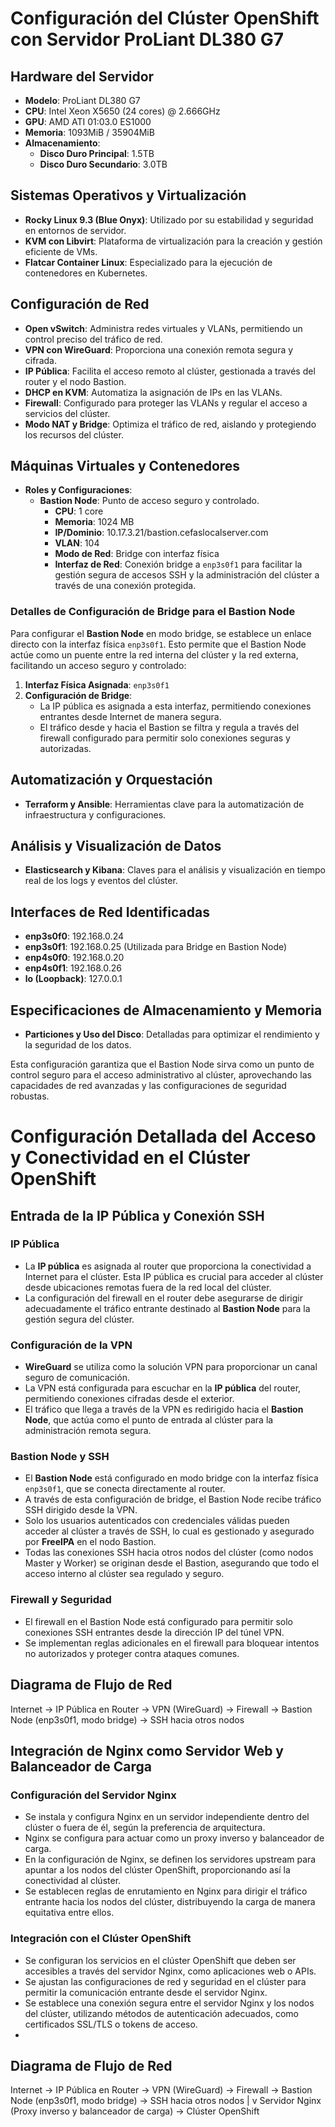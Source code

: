 # Configuración del Clúster OpenShift con Servidor ProLiant DL380 G7

## Hardware del Servidor
- **Modelo**: ProLiant DL380 G7
- **CPU**: Intel Xeon X5650 (24 cores) @ 2.666GHz
- **GPU**: AMD ATI 01:03.0 ES1000
- **Memoria**: 1093MiB / 35904MiB
- **Almacenamiento**:
  - **Disco Duro Principal**: 1.5TB
  - **Disco Duro Secundario**: 3.0TB

## Sistemas Operativos y Virtualización
- **Rocky Linux 9.3 (Blue Onyx)**: Utilizado por su estabilidad y seguridad en entornos de servidor.
- **KVM con Libvirt**: Plataforma de virtualización para la creación y gestión eficiente de VMs.
- **Flatcar Container Linux**: Especializado para la ejecución de contenedores en Kubernetes.

## Configuración de Red
- **Open vSwitch**: Administra redes virtuales y VLANs, permitiendo un control preciso del tráfico de red.
- **VPN con WireGuard**: Proporciona una conexión remota segura y cifrada.
- **IP Pública**: Facilita el acceso remoto al clúster, gestionada a través del router y el nodo Bastion.
- **DHCP en KVM**: Automatiza la asignación de IPs en las VLANs.
- **Firewall**: Configurado para proteger las VLANs y regular el acceso a servicios del clúster.
- **Modo NAT y Bridge**: Optimiza el tráfico de red, aislando y protegiendo los recursos del clúster.

## Máquinas Virtuales y Contenedores
- **Roles y Configuraciones**:
  - **Bastion Node**: Punto de acceso seguro y controlado.
    - **CPU**: 1 core
    - **Memoria**: 1024 MB
    - **IP/Dominio**: 10.17.3.21/bastion.cefaslocalserver.com
    - **VLAN**: 104
    - **Modo de Red**: Bridge con interfaz física
    - **Interfaz de Red**: Conexión bridge a `enp3s0f1` para facilitar la gestión segura de accesos SSH y la administración del clúster a través de una conexión protegida.

### Detalles de Configuración de Bridge para el Bastion Node
Para configurar el **Bastion Node** en modo bridge, se establece un enlace directo con la interfaz física `enp3s0f1`. Esto permite que el Bastion Node actúe como un puente entre la red interna del clúster y la red externa, facilitando un acceso seguro y controlado:

1. **Interfaz Física Asignada**: `enp3s0f1`
2. **Configuración de Bridge**:
   - La IP pública es asignada a esta interfaz, permitiendo conexiones entrantes desde Internet de manera segura.
   - El tráfico desde y hacia el Bastion se filtra y regula a través del firewall configurado para permitir solo conexiones seguras y autorizadas.

## Automatización y Orquestación
- **Terraform y Ansible**: Herramientas clave para la automatización de infraestructura y configuraciones.

## Análisis y Visualización de Datos
- **Elasticsearch y Kibana**: Claves para el análisis y visualización en tiempo real de los logs y eventos del clúster.

## Interfaces de Red Identificadas
- **enp3s0f0**: 192.168.0.24
- **enp3s0f1**: 192.168.0.25 (Utilizada para Bridge en Bastion Node)
- **enp4s0f0**: 192.168.0.20
- **enp4s0f1**: 192.168.0.26
- **lo (Loopback)**: 127.0.0.1

## Especificaciones de Almacenamiento y Memoria
- **Particiones y Uso del Disco**: Detalladas para optimizar el rendimiento y la seguridad de los datos.

Esta configuración garantiza que el Bastion Node sirva como un punto de control seguro para el acceso administrativo al clúster, aprovechando las capacidades de red avanzadas y las configuraciones de seguridad robustas.

# Configuración Detallada del Acceso y Conectividad en el Clúster OpenShift

## Entrada de la IP Pública y Conexión SSH

### IP Pública
- La **IP pública** es asignada al router que proporciona la conectividad a Internet para el clúster. Esta IP pública es crucial para acceder al clúster desde ubicaciones remotas fuera de la red local del clúster.
- La configuración del firewall en el router debe asegurarse de dirigir adecuadamente el tráfico entrante destinado al **Bastion Node** para la gestión segura del clúster.

### Configuración de la VPN
- **WireGuard** se utiliza como la solución VPN para proporcionar un canal seguro de comunicación.
- La VPN está configurada para escuchar en la **IP pública** del router, permitiendo conexiones cifradas desde el exterior.
- El tráfico que llega a través de la VPN es redirigido hacia el **Bastion Node**, que actúa como el punto de entrada al clúster para la administración remota segura.

### Bastion Node y SSH
- El **Bastion Node** está configurado en modo bridge con la interfaz física `enp3s0f1`, que se conecta directamente al router.
- A través de esta configuración de bridge, el Bastion Node recibe tráfico SSH dirigido desde la VPN.
- Solo los usuarios autenticados con credenciales válidas pueden acceder al clúster a través de SSH, lo cual es gestionado y asegurado por **FreeIPA** en el nodo Bastion.
- Todas las conexiones SSH hacia otros nodos del clúster (como nodos Master y Worker) se originan desde el Bastion, asegurando que todo el acceso interno al clúster sea regulado y seguro.

### Firewall y Seguridad
- El firewall en el Bastion Node está configurado para permitir solo conexiones SSH entrantes desde la dirección IP del túnel VPN.
- Se implementan reglas adicionales en el firewall para bloquear intentos no autorizados y proteger contra ataques comunes.

## Diagrama de Flujo de Red

Internet -> IP Pública en Router -> VPN (WireGuard) -> Firewall -> Bastion Node (enp3s0f1, modo bridge) -> SSH hacia otros nodos


## Integración de Nginx como Servidor Web y Balanceador de Carga

### Configuración del Servidor Nginx
- Se instala y configura Nginx en un servidor independiente dentro del clúster o fuera de él, según la preferencia de arquitectura.
- Nginx se configura para actuar como un proxy inverso y balanceador de carga.
- En la configuración de Nginx, se definen los servidores upstream para apuntar a los nodos del clúster OpenShift, proporcionando así la conectividad al clúster.
- Se establecen reglas de enrutamiento en Nginx para dirigir el tráfico entrante hacia los nodos del clúster, distribuyendo la carga de manera equitativa entre ellos.

### Integración con el Clúster OpenShift
- Se configuran los servicios en el clúster OpenShift que deben ser accesibles a través del servidor Nginx, como aplicaciones web o APIs.
- Se ajustan las configuraciones de red y seguridad en el clúster para permitir la comunicación entrante desde el servidor Nginx.
- Se establece una conexión segura entre el servidor Nginx y los nodos del clúster, utilizando métodos de autenticación adecuados, como certificados SSL/TLS o tokens de acceso.
- 
## Diagrama de Flujo de Red

Internet -> IP Pública en Router -> VPN (WireGuard) -> Firewall -> Bastion Node (enp3s0f1, modo bridge) -> SSH hacia otros nodos
                                                    |
                                                    v
                                            Servidor Nginx (Proxy inverso y balanceador de carga) -> Clúster OpenShift

